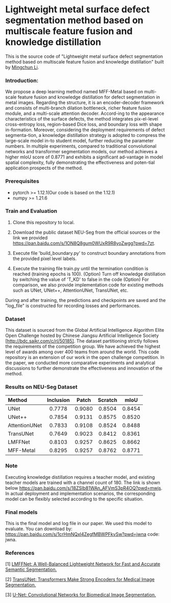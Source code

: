 # Lightweight metal surface defect segmentation method based on multiscale feature fusion and knowledge distillation
This is the source code of "Lightweight metal surface defect segmentation method based on multiscale feature fusion and knowledge distillation" built by [Mingchun Li](https://orcid.org/0000-0001-7780-3213). 

### Introduction:

We propose a deep learning method named MFF-Metal based on multi-scale feature fusion and knowledge distillation for defect segmentation in metal images. Regarding the structure, it is an encoder-decoder framework and consists of multi-branch dilation bottleneck, richer feature fusion module, and a multi-scale attention decoder. Accord-ing to the appearance characteristics of the surface defects, the method integrates pix-el-level cross-entropy loss, region-based Dice loss, and boundary loss with shape in-formation. Moreover, considering the deployment requirements of defect segmenta-tion, a knowledge distillation strategy is adopted to compress the large-scale model in-to student model, further reducing the parameter numbers. In multiple experiments, compared to traditional convolutional networks and transformer segmentation models, our method achieves a higher mIoU score of 0.8771 and exhibits a significant ad-vantage in model spatial complexity, fully demonstrating the effectiveness and poten-tial application prospects of the method.

### Prerequisites

- pytorch >= 1.12.1(Our code is based on the 1.12.1)
- numpy >= 1.21.6

### Train and Evaluation
1. Clone this repository to local.

2. Download the public dataset NEU-Seg from the official sources or the link we provided https://pan.baidu.com/s/1ON8Q8gum0WUxR9R8yoZwgg?pwd=7zt.

3. Execute file 'build_boundary.py' to construct boundary annotations from the provided pixel level labels.

4. Execute the training file train.py until the termination condition is reached (training epochs is 100).
   (Option) Turn off knowledge distillation by switching the value of 'T_KD' to false in the code
   (Option) For comparison, we also provide implementation code for existing methods such as UNet, UNet++, AttentionUNet, TransUNet, etc.

During and after training, the predictions and checkpoints are saved and the "log_file" is constructed for recording losses and performances.

### Dataset
This dataset is sourced from the Global Artificial Intelligence Algorithm Elite Open Challenge hosted by Chinese Jiangsu Artificial Intelligence Society [http://bdc.saikr.com/c/rl/50185]. 
The dataset partitioning strictly follows the requirements of the competition group. 
We have achieved the highest level of awards among over 400 teams from around the world. 
This code repository is an extension of our work in the open challenge competition.
In the paper, we conducted more comparative experiments and analytical discussions to further demonstrate the effectiveness and innovation of the method.

### Results on NEU-Seg Dataset
|Method | Inclusion |  Patch |  Scratch |  mIoU | 
|:-----|:------:|:-----:| :-----:| :-----:| 
|UNet |  0.7778 |  0.9080 |  0.8504 |  0.8454 | 
|UNet++  | 0.7854 |  0.9131 |  0.8575 |  0.8520 | 
|AttentionUNet |  0.7833 |  0.9108 |  0.8524 |  0.8488 | 
|TransUNet |  0.7649  | 0.9023 |  0.8412  | 0.8361 | 
|LMFFNet |  0.8103 |  0.9257 |  0.8625 |  0.8662 | 
|MFF-Metal  | 0.8295  | 0.9257  | 0.8762 |  0.8771 | 

### Note
Executing knowledge distillation requires a teacher model, and existing teacher models are trained with a channel count of 180. 
The link is shown below https://pan.baidu.com/s/18ZSIb81WAn_AFVmS3pR4OQ?pwd=mwjs.
In actual deployment and implementation scenarios, the corresponding model can be flexibly selected according to the specific situation.

### Final models
This is the final model and log file in our paper. We used this model to evaluate. You can download by:
https://pan.baidu.com/s/1crHmNQxl4ZegfMBWPFkvSw?pwd=jwna code: jwna.

### References
[1] <a href="https://github.com/Greak-1124/LMFFNet">LMFFNet: A Well-Balanced Lightweight Network for Fast and Accurate Semantic Segmentation.</a>

[2] <a href="https://github.com/Beckschen/TransUNet">TransUNet: Transformers Make Strong Encoders for Medical Image Segmentation.</a>

[3] <a href="https://arxiv.org/abs/1505.04597">U-Net: Convolutional Networks for Biomedical Image Segmentation.</a>

